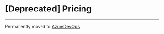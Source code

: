 # [Deprecated] Pricing
---

Permanently moved to [AzureDevOps](https://dev.azure.com/Acqio/Pricing/_git/Frontend)

